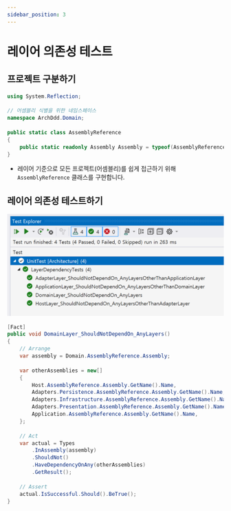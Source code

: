 ```yaml
---
sidebar_position: 3
---
```


# 레이어 의존성 테스트

## 프로젝트 구분하기
```cs
using System.Reflection;

// 어셈블리 식별을 위한 네임스페이스
namespace ArchDdd.Domain;

public static class AssemblyReference
{
    public static readonly Assembly Assembly = typeof(AssemblyReference).Assembly;
}
```
- 레이어 기준으로 모든 프로젝트(어셈블리)를 쉽게 접근하기 위해 `AssemblyReference` 클래스를 구현합니다.

## 레이어 의존성 테스트하기
![](./img/2024-03-27-00-42-25.png)

```cs
[Fact]
public void DomainLayer_ShouldNotDependOn_AnyLayers()
{
    // Arrange
    var assembly = Domain.AssemblyReference.Assembly;

    var otherAssemblies = new[]
    {
        Host.AssemblyReference.Assembly.GetName().Name,
        Adapters.Persistence.AssemblyReference.Assembly.GetName().Name,
        Adapters.Infrastructure.AssemblyReference.Assembly.GetName().Name,
        Adapters.Presentation.AssemblyReference.Assembly.GetName().Name,
        Application.AssemblyReference.Assembly.GetName().Name,
    };

    // Act
    var actual = Types
        .InAssembly(assembly)
        .ShouldNot()
        .HaveDependencyOnAny(otherAssemblies)
        .GetResult();

    // Assert
    actual.IsSuccessful.Should().BeTrue();
}
```